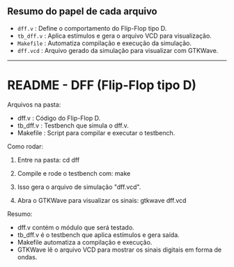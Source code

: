 
## Resumo do papel de cada arquivo

- `dff.v`      : Define o comportamento do Flip-Flop tipo D.
- `tb_dff.v`   : Aplica estímulos e gera o arquivo VCD para visualização.
- `Makefile`   : Automatiza compilação e execução da simulação.
- `dff.vcd`    : Arquivo gerado da simulação para visualizar com GTKWave.

---

# README - DFF (Flip-Flop tipo D) 

Arquivos na pasta:
- dff.v       : Código do Flip-Flop D.
- tb_dff.v    : Testbench que simula o dff.v.
- Makefile    : Script para compilar e executar o testbench.

Como rodar:
1) Entre na pasta:
cd dff

2) Compile e rode o testbench com:
make

3) Isso gera o arquivo de simulação "dff.vcd".

4) Abra o GTKWave para visualizar os sinais:
gtkwave dff.vcd

Resumo:
- dff.v contém o módulo que será testado.
- tb_dff.v é o testbench que aplica estímulos e gera saída.
- Makefile automatiza a compilação e execução.
- GTKWave lê o arquivo VCD para mostrar os sinais digitais em forma de ondas.
